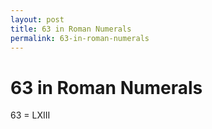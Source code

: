 ```yaml
---
layout: post
title: 63 in Roman Numerals
permalink: 63-in-roman-numerals
---
```


# 63 in Roman Numerals

63 = LXIII
